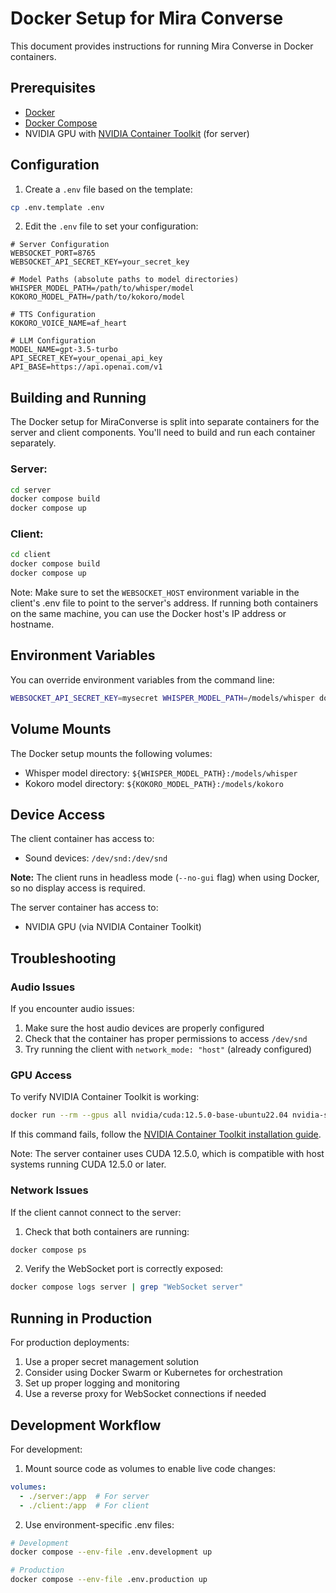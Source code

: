 # Docker Setup for Mira Converse

This document provides instructions for running Mira Converse in Docker containers.

## Prerequisites

- [Docker](https://docs.docker.com/get-docker/)
- [Docker Compose](https://docs.docker.com/compose/install/)
- NVIDIA GPU with [NVIDIA Container Toolkit](https://docs.nvidia.com/datacenter/cloud-native/container-toolkit/install-guide.html) (for server)

## Configuration

1. Create a `.env` file based on the template:

```bash
cp .env.template .env
```

2. Edit the `.env` file to set your configuration:

```env
# Server Configuration
WEBSOCKET_PORT=8765
WEBSOCKET_API_SECRET_KEY=your_secret_key

# Model Paths (absolute paths to model directories)
WHISPER_MODEL_PATH=/path/to/whisper/model
KOKORO_MODEL_PATH=/path/to/kokoro/model

# TTS Configuration
KOKORO_VOICE_NAME=af_heart

# LLM Configuration
MODEL_NAME=gpt-3.5-turbo
API_SECRET_KEY=your_openai_api_key
API_BASE=https://api.openai.com/v1
```

## Building and Running

The Docker setup for MiraConverse is split into separate containers for the server and client components. You'll need to build and run each container separately.

### Server:

```bash
cd server
docker compose build
docker compose up
```

### Client:

```bash
cd client
docker compose build
docker compose up
```

Note: Make sure to set the `WEBSOCKET_HOST` environment variable in the client's .env file to point to the server's address. If running both containers on the same machine, you can use the Docker host's IP address or hostname.

## Environment Variables

You can override environment variables from the command line:

```bash
WEBSOCKET_API_SECRET_KEY=mysecret WHISPER_MODEL_PATH=/models/whisper docker compose up
```

## Volume Mounts

The Docker setup mounts the following volumes:

- Whisper model directory: `${WHISPER_MODEL_PATH}:/models/whisper`
- Kokoro model directory: `${KOKORO_MODEL_PATH}:/models/kokoro`

## Device Access

The client container has access to:

- Sound devices: `/dev/snd:/dev/snd`

**Note:** The client runs in headless mode (`--no-gui` flag) when using Docker, so no display access is required.

The server container has access to:

- NVIDIA GPU (via NVIDIA Container Toolkit)

## Troubleshooting

### Audio Issues

If you encounter audio issues:

1. Make sure the host audio devices are properly configured
2. Check that the container has proper permissions to access `/dev/snd`
3. Try running the client with `network_mode: "host"` (already configured)

### GPU Access

To verify NVIDIA Container Toolkit is working:

```bash
docker run --rm --gpus all nvidia/cuda:12.5.0-base-ubuntu22.04 nvidia-smi
```

If this command fails, follow the [NVIDIA Container Toolkit installation guide](https://docs.nvidia.com/datacenter/cloud-native/container-toolkit/install-guide.html).

Note: The server container uses CUDA 12.5.0, which is compatible with host systems running CUDA 12.5.0 or later.

### Network Issues

If the client cannot connect to the server:

1. Check that both containers are running:
```bash
docker compose ps
```

2. Verify the WebSocket port is correctly exposed:
```bash
docker compose logs server | grep "WebSocket server"
```

## Running in Production

For production deployments:

1. Use a proper secret management solution
2. Consider using Docker Swarm or Kubernetes for orchestration
3. Set up proper logging and monitoring
4. Use a reverse proxy for WebSocket connections if needed

## Development Workflow

For development:

1. Mount source code as volumes to enable live code changes:

```yaml
volumes:
  - ./server:/app  # For server
  - ./client:/app  # For client
```

2. Use environment-specific .env files:

```bash
# Development
docker compose --env-file .env.development up

# Production
docker compose --env-file .env.production up
```
